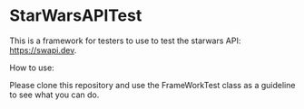 # StarWarsAPITest

This is a framework for testers to use to test the starwars API: https://swapi.dev.

How to use:

Please clone this repository and use the FrameWorkTest class as a guideline to see what you can do.
